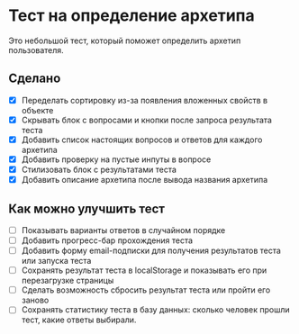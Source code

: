 # Тест на определение архетипа

Это небольшой тест, который поможет определить архетип пользователя.

## Сделано

- [x] Переделать сортировку из-за появления вложенных свойств в объекте
- [x] Скрывать блок с вопросами и кнопки после запроса результата теста
- [x] Добавить список настоящих вопросов и ответов для каждого архетипа
- [x] Добавить проверку на пустые инпуты в вопросе
- [x] Стилизовать блок с результатами теста
- [x] Добавить описание архетипа после вывода названия архетипа

## Как можно улучшить тест

- [ ] Показывать варианты ответов в случайном порядке
- [ ] Добавить прогресс-бар прохождения теста
- [ ] Добавить форму email-подписки для получения результатов теста или запуска теста
- [ ] Сохранять результат теста в localStorage и показывать его при перезагрузке страницы
- [ ] Сделать возможность сбросить результат теста или пройти его заново
- [ ] Сохранять статистику теста в базу данных: сколько человек прошли тест, какие ответы выбирали.
